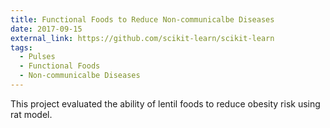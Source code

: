 ```yaml
---
title: Functional Foods to Reduce Non-communicalbe Diseases
date: 2017-09-15
external_link: https://github.com/scikit-learn/scikit-learn
tags:
  - Pulses
  - Functional Foods
  - Non-communicalbe Diseases
---
```


This project evaluated the ability of lentil foods to reduce obesity risk using rat model.

<!--more-->
